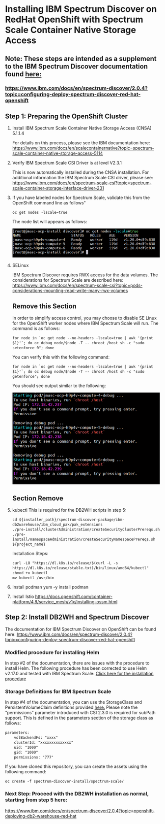# Installing IBM Spectrum Discover on RedHat OpenShift with Spectrum Scale Container Native Storage Access

## Note: These steps are intended as a supplement to the IBM Spectrum Discover documentation found [here:](https://www.ibm.com/docs/en/spectrum-discover/2.0.4?topic=configuring-deploy-spectrum-discover-red-hat-openshift)

### https://www.ibm.com/docs/en/spectrum-discover/2.0.4?topic=configuring-deploy-spectrum-discover-red-hat-openshift


## Step 1: Preparing the OpenShift Cluster

1. Install IBM Spectrum Scale Container Native Storage Access (CNSA) 5.1.1.4

   For details on this process, please see the IBM documentation here:
   https://www.ibm.com/docs/en/scalecontainernative?topic=spectrum-scale-container-native-storage-access-5114

2. Verify IBM Spectrum Scale CSI Driver is at level V2.3.1

   This is now automatically installed during the CNSA installation. For additional information the IBM Spectrum Scale CSI driver, please see: 
   https://www.ibm.com/docs/en/spectrum-scale-csi?topic=spectrum-scale-container-storage-interface-driver-231

3. If you have labeled nodes for Spectrum Scale, validate this from the OpenShift command line as follows"
    ```
    oc get nodes -lscale=true
    ```
    The node list will appears as follows:

    ![oc get nodes -lscale=true](images/oc-get-nodes.png)

4.  SELinux

    IBM Spectrum Discover requires RWX access for the data volumes. The considerations for Spectrum Scale are described here: https://www.ibm.com/docs/en/spectrum-scale-csi?topic=pods-considerations-mounting-read-write-many-rwx-volumes

    ## Remove this Section
    In order to simplify access control, you may choose to disable SE Linux for the OpenShift worker nodes where IBM Spectrum Scale will run. The command is as follows:
    ```
    for node in `oc get node --no-headers -lscale=true | awk '{print $1}'`; do oc debug node/$node -T -- chroot /host sh -c "sudo setenforce 0"; done
    ```
    You can verify this with the following command:
    ```
    for node in `oc get node --no-headers -lscale=true | awk '{print $1}'`; do oc debug node/$node -T -- chroot /host sh -c "sudo getenforce"; done
    
    ```
    You should see output similar to the following:

    ![getenforce](images/getenforce1.png)
    ## Section Remove
    
5.  kubectl
    This is required for the DB2WH scripts in step 5:
    ```
    cd ${installer_path}/spectrum-discover-package/ibm-db2warehouse/ibm_cloud_pak/pak_extensions
    ./pre-install/clusterAdministration/createSecurityClusterPrereqs.sh
    ./pre-install/namespaceAdministration/createSecurityNamespacePrereqs.sh ${project_name}
    ```

    Installation Steps:
    ```
    curl -LO "https://dl.k8s.io/release/$(curl -L -s https://dl.k8s.io/release/stable.txt)/bin/linux/amd64/kubectl"
    chmod +x kubectl
    mv kubectl /usr/bin
    ```

6.  Install podman
    yum -y install podman
    
7. Install Istio
    https://docs.openshift.com/container-platform/4.8/service_mesh/v1x/installing-ossm.html


## Step 2: Install DB2WH and Spectrum Discover
The documentation for IBM Spectrum Discover on OpenShift can be found here:
https://www.ibm.com/docs/en/spectrum-discover/2.0.4?topic=configuring-deploy-spectrum-discover-red-hat-openshift

### Modified procedure for installing Helm 
In step #2 of the documentation, there are issues with the procedure to install Helm. The following procedure has been corrected to use Helm v2.17.0 and tested with IBM Spectrum Scale: [Click here for the installation procedure](tiller-installation/tiller-installation-steps.md)

### <a name="storage_definitions"></a>Storage Definitions for IBM Spectrum Scale
In step #4 of the documentation, you can use the StorageClass and PersistentVolumeClaim definitions provided [here.](https://github.com/JohnIBM/spectrum-discover-install/tree/main/spectrum-scale)
Please note the "permissions" parameter introduced with CSI 2.3.0 is required for subPath support. This is defined in the parameters section of the storage class as follows:
```
parameters:
    volBackendFs: "xxxx"
    clusterId: "xxxxxxxxxxxxxx"  
    uid: "1000"
    gid: "1000"
    permissions: "777"
```

If you have cloned this repository, you can create the assets using the following command:
```
oc create -f spectrum-discover-install/spectrum-scale/
```

### Next Step: Proceed with the DB2WH installation as normal, starting from step 5 here:
https://www.ibm.com/docs/en/spectrum-discover/2.0.4?topic=openshift-deploying-db2-warehouse-red-hat